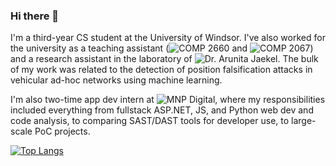 ### Hi there 👋

I'm a third-year CS student at the University of Windsor. I've also worked for the university as a teaching assistant (![COMP 2660](https://uwindsorcss.github.io/wiki/courses/COMP-2660/overview) and ![COMP 2067](https://uwindsorcss.github.io/wiki/courses/COMP-2067/overview)) and a research assistant in the laboratory of ![Dr. Arunita Jaekel](https://www.uwindsor.ca/science/computerscience/1034/dr-arunita-jaekel). The bulk of my work was related to the detection of position falsification attacks in vehicular ad-hoc networks using machine learning. 

I'm also two-time app dev intern at ![MNP Digital](https://mnpdigital.ca/), where my responsibilities included everything from fullstack ASP.NET, JS, and Python web dev and code analysis, to comparing SAST/DAST tools for developer use, to large-scale PoC projects. 

[![Top Langs](https://github-readme-stats.vercel.app/api/top-langs/?username=hutzz&hide=shaderlab,hlsl&theme=dark&langs_count=8)](https://github.com/anuraghazra/github-readme-stats)
